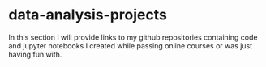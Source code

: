 # data-analysis-projects
 
In this section I will provide links to my github repositories containing code and jupyter notebooks I created while passing online courses or was just having fun with.

